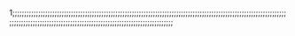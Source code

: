 1;;;;;;;;;;;;;;;;;;;;;;;;;;;;;;;;;;;;;;;;;;;;;;;;;;;;;;;;;;;;;;;;;;;;;;;;;;;;;;;;;;;;;;;;;;;;;;;;;;;;;;;;;;;;;;;;;;;;;;;;;;;;;;;;;;;;;;;;;;;;;;;;;;;;;;;;;;;;;;;;;;;;;;;;;;;;;;;;;;;;;;;;;;;
